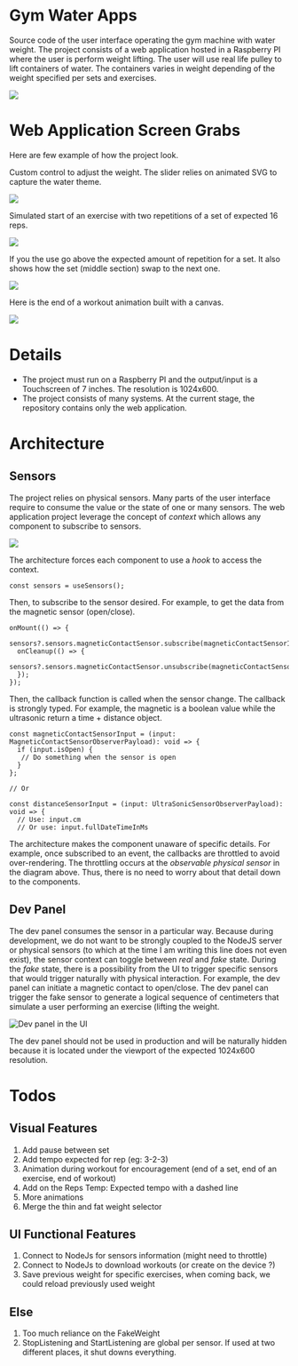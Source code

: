 # Gym Water Apps

Source code of the user interface operating the gym machine with water weight. The project consists of a web application hosted in a Raspberry PI where the user is perform weight lifting. The user will use real life pulley to lift containers of water. The containers varies in weight depending of the weight specified per sets and exercises.

![](./documentation/assets/gym-water-physical.png)

# Web Application Screen Grabs
Here are few example of how the project look. 

Custom control to adjust the weight. The slider relies on animated SVG to capture the water theme.

![](./documentation/assets/animated_weight_adjustment.gif)

Simulated start of an exercise with two repetitions of a set of expected 16 reps.

![](./documentation/assets/animated_few_reps.gif)

If you the use go above the expected amount of repetition for a set. It also shows how the set (middle section) swap to the next one.

![](./documentation/assets/animated_over_reps.gif)

Here is the end of a workout animation built with a canvas.

![](./documentation/assets/animated_end_workout.gif)

# Details

- The project must run on a Raspberry PI and the output/input is a Touchscreen of 7 inches. The resolution is 1024x600.
- The project consists of many systems. At the current stage, the repository contains only the web application.

# Architecture

## Sensors
The project relies on physical sensors. Many parts of the user interface require to consume the value or the state of one or many sensors. The web application project leverage the concept of _context_ which allows any component to subscribe to sensors.

![](./documentation/assets/sensors_architecture.png)

The architecture forces each component to use a _hook_ to access the context.

```
const sensors = useSensors();
```

Then, to subscribe to the sensor desired. For example, to get the data from the magnetic sensor (open/close).

```
onMount(() => {
  sensors?.sensors.magneticContactSensor.subscribe(magneticContactSensorInput);
  onCleanup(() => {
    sensors?.sensors.magneticContactSensor.unsubscribe(magneticContactSensorInput);
  });
});
```

Then, the callback function is called when the sensor change. The callback is strongly typed. For example, the magnetic is a boolean value while the ultrasonic return a time + distance object.

```
const magneticContactSensorInput = (input: MagneticContactSensorObserverPayload): void => {
  if (input.isOpen) {
   // Do something when the sensor is open
  }
};

// Or

const distanceSensorInput = (input: UltraSonicSensorObserverPayload): void => {
  // Use: input.cm 
  // Or use: input.fullDateTimeInMs
```

The architecture makes the component unaware of specific details. For example, once subscribed to an event, the callbacks are throttled to avoid over-rendering. The throttling occurs at the _observable physical sensor_ in the diagram above. Thus, there is no need to worry about that detail down to the components.

## Dev Panel

The dev panel consumes the sensor in a particular way. Because during development, we do not want to be strongly coupled to the NodeJS server or physical sensors (to which at the time I am writing this line does not even exist), the sensor context can toggle between _real_ and _fake_ state. During the _fake_ state, there is a possibility from the UI to trigger specific sensors that would trigger naturally with physical interaction. For example, the dev panel can initiate a magnetic contact to open/close. The dev panel can trigger the fake sensor to generate a logical sequence of centimeters that simulate a user performing an exercise (lifting the weight.

![Dev panel in the UI](./documentation/assets/gym-water-dev-panel.png)

 The dev panel should not be used in production and will be naturally hidden because it is located under the viewport of the expected 1024x600 resolution.

# Todos

## Visual Features

1. Add pause between set
1. Add tempo expected for rep (eg: 3-2-3)
1. Animation during workout for encouragement (end of a set, end of an exercise, end of workout)
1. Add on the Reps Temp: Expected tempo with a dashed line
1. More animations
1. Merge the thin and fat weight selector

## UI Functional Features

1. Connect to NodeJs for sensors information (might need to throttle)
1. Connect to NodeJs to download workouts (or create on the device ?)
1. Save previous weight for specific exercises, when coming back, we could reload previously used weight


## Else

1. Too much reliance on the FakeWeight
2. StopListening and StartListening are global per sensor. If used at two different places, it shut downs everything.